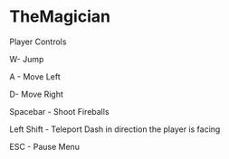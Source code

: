 # TheMagician

Player Controls

W- Jump

A - Move Left

D- Move Right

Spacebar - Shoot Fireballs

Left Shift - Teleport Dash in direction the player is facing

ESC - Pause Menu
